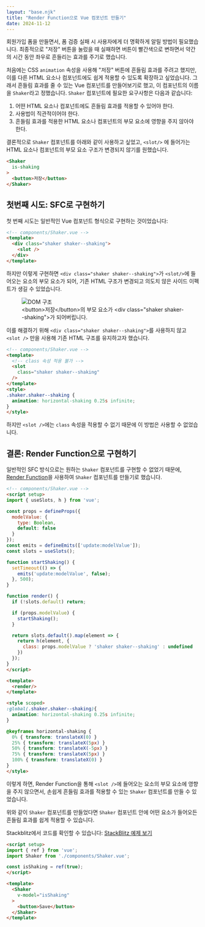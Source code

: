 ```yaml
---
layout: "base.njk"
title: "Render Function으로 Vue 컴포넌트 만들기"
date: 2024-11-12
---
```


회원가입 폼을 만들면서, 폼 검증 실패 시 사용자에게 더 명확하게 알릴 방법이 필요했습니다. 최종적으로 "저장" 버튼을 눌렀을 때 실패하면 버튼이 빨간색으로 변하면서 약간의 시간 동안 좌우로 흔들리는 효과를 주기로 했습니다.

처음에는 CSS `animation` 속성을 사용해 "저장" 버튼에 흔들림 효과를 주려고 했지만, 이를 다른 HTML 요소나 컴포넌트에도 쉽게 적용할 수 있도록 확장하고 싶었습니다. 그래서 흔들림 효과를 줄 수 있는 Vue 컴포넌트를 만들어보기로 했고, 이 컴포넌트의 이름을 `Shaker`라고 정했습니다. `Shaker` 컴포넌트에 필요한 요구사항은 다음과 같습니다:

1. 어떤 HTML 요소나 컴포넌트에도 흔들림 효과를 적용할 수 있어야 한다.
2. 사용법이 직관적이어야 한다.
3. 흔들림 효과를 적용한 HTML 요소나 컴포넌트의 부모 요소에 영향을 주지 않아야 한다.

결론적으로 `Shaker` 컴포넌트를 아래와 같이 사용하고 싶었고, `<slot/>` 에 들어가는 HTML 요소나 컴포넌트의 부모 요소 구조가 변경되지 않기를 원했습니다.

```html
<Shaker
  is-shaking
>
  <button>저장</button>
</Shaker>
```

## 첫번째 시도: SFC로 구현하기

첫 번째 시도는 일반적인 Vue 컴포넌트 형식으로 구현하는 것이었습니다:

```html
<!-- components/Shaker.vue -->
<template>
  <div class="shaker shaker--shaking">
    <slot />
  </div>
</template>
```

하지만 이렇게 구현하면 `<div class="shaker shaker--shaking">`가  `<slot/>`에 들어오는 요소의 부모 요소가 되어, 기존 HTML 구조가 변경되고 의도치 않은 사이드 이펙트가 생길 수 있었습니다.
<figure>
<img src="/assets/images/building-vue-components-with-render-function/shaker-dom.png" alt="DOM 구조" />
<figcaption>&lt;button&gt;저장&lt;/button&gt;의 부모 요소가 &lt;div class="shaker shaker--shaking"&gt;가 되어버립니다.</figcaption>
</figure>

이를 해결하기 위해 `<div class="shaker shaker--shaking">`를 사용하지 않고 `<slot />` 만을 사용해 기존 HTML 구조를 유지하고자 했습니다.

```html
<!-- components/Shaker.vue -->
<template>
  <!-- class 속성 적용 불가 -->
  <slot 
    class="shaker shaker--shaking"
  />
</template>
<style>
.shaker.shaker--shaking {
  animation: horizontal-shaking 0.25s infinite;
}
</style>
```

하지만 `<slot />`에는 `class` 속성을 적용할 수 없기 때문에 이 방법은 사용할 수 없었습니다.

## 결론: Render Function으로 구현하기

일반적인 SFC 방식으로는 원하는 `Shaker` 컴포넌트를 구현할 수 없었기 때문에, [Render Function](https://vuejs.org/guide/extras/render-function.html)을 사용하여 `Shaker` 컴포넌트를 만들기로 했습니다.

```html
<!-- components/Shaker.vue -->
<script setup>
import { useSlots, h } from 'vue';

const props = defineProps({
  modelValue: {
    type: Boolean,
    default: false
  }
});
const emits = defineEmits(['update:modelValue']);
const slots = useSlots();

function startShaking() {
  setTimeout(() => {
    emits('update:modelValue', false);
  }, 500);
}

function render() {
  if (!slots.default) return;

  if (props.modelValue) {
    startShaking();
  }

  return slots.default().map(element => {
    return h(element, { 
      class: props.modelValue ? 'shaker shaker--shaking' : undefined 
    })
  });
}
</script>

<template>
  <render/>
</template>

<style scoped>
:global(.shaker.shaker--shaking){
  animation: horizontal-shaking 0.25s infinite;
}

@keyframes horizontal-shaking {
  0% { transform: translateX(0) }
  25% { transform: translateX(5px) }
  50% { transform: translateX(-5px) }
  75% { transform: translateX(5px) }
  100% { transform: translateX(0) }
}
</style>
```

이렇게 하면, Render Function을 통해 `<slot />`에 들어오는 요소의 부모 요소에 영향을 주지 않으면서, 손쉽게 흔들림 효과를 적용할 수 있는 `Shaker` 컴포넌트를 만들 수 있었습니다.

위와 같이 `Shaker` 컴포넌트를 만들었다면 `Shaker` 컴포넌트 안에 어떤 요소가 들어오든 흔들림 효과를 쉽게 적용할 수 있습니다.

Stackblitz에서 코드를 확인할 수 있습니다: [StackBlitz 예제 보기](https://stackblitz.com/~/github.com/Heunsig/shaker-component)

```html
<script setup>
import { ref } from 'vue';
import Shaker from './components/Shaker.vue';

const isShaking = ref(true);
</script>

<template>
  <Shaker
    v-model="isShaking"
  >
    <button>Save</button>
  </Shaker>
</template>
```
